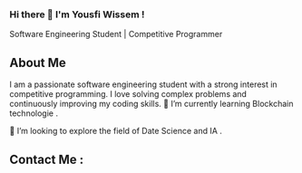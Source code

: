 ### Hi there 👋 I'm Yousfi Wissem !
Software Engineering Student | Competitive Programmer
## About Me
 I am a passionate software engineering student with a strong interest in competitive programming. I love solving complex problems and continuously improving my coding skills. 
🌱 I’m currently learning Blockchain technologie .

🤔 I’m looking to explore the field of Date Science and IA .
## Contact Me :

<!--
**wissem18/wissem18** is a ✨ _special_ ✨ repository because its `README.md` (this file) appears on your GitHub profile.

Here are some ideas to get you started:

- 🔭 I’m currently working on ...
- 🌱 I’m currently learning ...
- 👯 I’m looking to collaborate on ...
- 🤔 I’m looking for help with ...
- 💬 Ask me about ...
- 📫 How to reach me: ...
- 😄 Pronouns: ...
- ⚡ Fun fact: ...
-->
